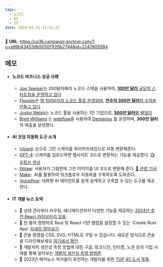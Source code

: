 ```yaml
---
tags:
  - 노코드
  - AI
  - IT
date: 2024-01-31 11:31:21
---
```

🔗 **URL**: https://us16.campaign-archive.com/?u=a99b43453db5050f1f26b2744&id=2247805584

## 메모
- #### 노코드 비즈니스 성공 사례
	- [Joe Speiser](https://twitter.com/jspeiser)는 200달러짜리 노코드 스택을 사용하여, [**100만 달러** 규모의 스타트업을 운영하고 있다](https://x.com/jspeiser/status/1584986977069400065?s=20)
	- [Flexiple](https://flexiple.com/)은 [월 100달러의 노코드 툴로 운영되며](https://makerpad.zapier.com/posts/how-flexiple-made-3-million-with-a-no-code-tech-stack-of-100-month), [**연수익 300만 달러**의 수익을 만들고 있다](https://x.com/hrishiptweets/status/1435099591423188992?s=20)
	- [Justin Welsh](https://twitter.com/thejustinwelsh)는 노코드 툴을 사용하는 1인 기업으로, [**500만 달러**를 벌었다](https://x.com/thejustinwelsh/status/1718965233761329541?s=20)
	- [Brett Williams](https://twitter.com/BrettFromDJ) 는 [webflow](https://webflow.com/)을 사용하여 [Designjoy](https://www.designjoy.co/) 를 운영하며, **300만 달러**의 매출을 달성했다.
- #### AI 코딩 자동화 도구 소개
	- [Uizard](https://uizard.io/): 손으로 그린 스케치를 와이어프레임으로 자동 변환해준다.
	- [GPT-4](https://openai.com/gpt-4): 스케치를 업로드하면 웹사이트 코드로 변환하는 기능을 제공한다. [📺 유튜브 영상](https://youtu.be/RgoKpcBhof0?feature=shared)
	- [tldraw](https://makereal.tldraw.com/): 사용자가 그림판에 그린 이미지를 UI 코드로 변환해 준다. [📰 관련 기사](https://arstechnica.com/information-technology/2023/11/ai-powered-drawing-app-stuns-developers-by-turning-sketches-into-functional-games)
	- [Make](https://www.make.com/en):  AI를 활용하여 워크플로우 자동화를 구축하도록 도와준다.
	- [Voiceflow](https://www.voiceflow.com/solutions/conversation-design#advanced-design?source=trendsvc&medium=email): 대화형 AI 에이전트를 쉽게 설계하고 구축할 수 있는 도구를 제공한다.
- #### IT 개발 뉴스 요약
	- 📌 상태 관리부터 라우팅, 애니메이션까지 다양한 기능을 제공하는 [2024년 추천 React 라이브러리 모음](https://www.robinwieruch.de/react-libraries).
	- 🚀 한 줄의 명령어로 Rust 및 React 기반 웹앱을 설정할 수 있는 'Create Rust App' [자세히 알아보기](https://github.com/Wulf/create-rust-app).
	- 💅 콘솔 환경을 CSS, SVG, HTML로 꾸밀 수 있습니다. 새로운 방식으로 콘솔을 디자인해보세요 [여기에서 확인](https://frontendmasters.com/blog/console-delight/).
	- 🤔 개발자의 생산성 측정 방법에 대한 구글, 링크드인, 인터컴, 노션 등의 기업 사례를 통해 알아보는 [개발자 생산성 측정 방법론](https://newsletter.pragmaticengineer.com/p/measuring-developer-productivity-bae).
	- 📖 2023년 해커뉴스 독자들이 추천하는 개발자를 위한 [TOP 40 도서 목록](https://hnreads.com/post/top40_2023/).